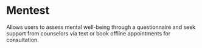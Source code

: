 # Mentest
Allows users to assess mental well-being through a questionnaire and seek support from counselors via text or book offline appointments for consultation.
